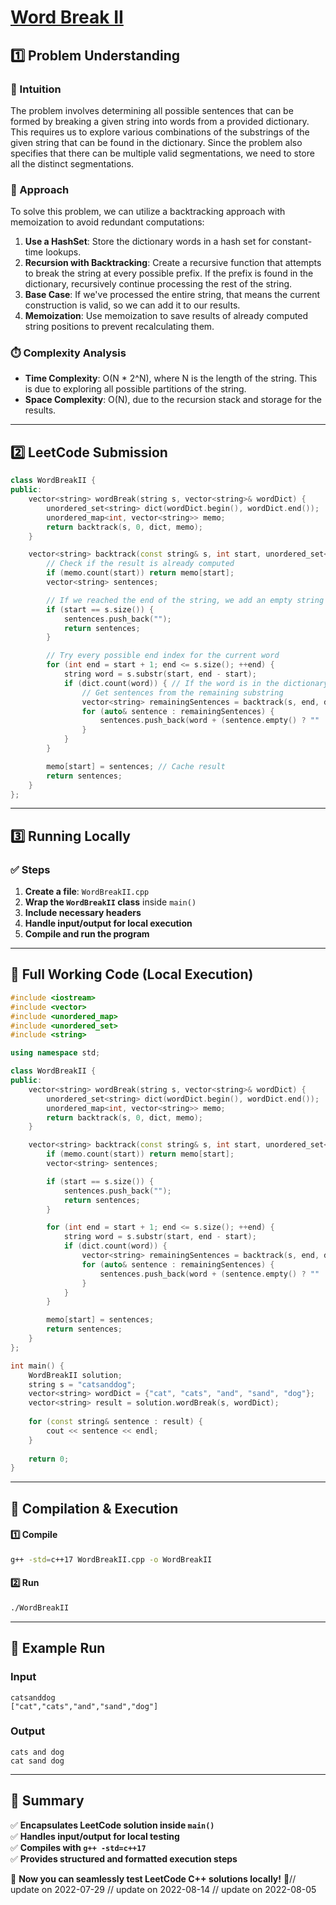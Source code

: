 # **[Word Break II](https://leetcode.com/problems/word-break-ii/description/)**  

## **1️⃣ Problem Understanding**  
### **📌 Intuition**  
The problem involves determining all possible sentences that can be formed by breaking a given string into words from a provided dictionary. This requires us to explore various combinations of the substrings of the given string that can be found in the dictionary. Since the problem also specifies that there can be multiple valid segmentations, we need to store all the distinct segmentations.

### **🚀 Approach**  
To solve this problem, we can utilize a backtracking approach with memoization to avoid redundant computations:

1. **Use a HashSet**: Store the dictionary words in a hash set for constant-time lookups.
2. **Recursion with Backtracking**: Create a recursive function that attempts to break the string at every possible prefix. If the prefix is found in the dictionary, recursively continue processing the rest of the string.
3. **Base Case**: If we've processed the entire string, that means the current construction is valid, so we can add it to our results.
4. **Memoization**: Use memoization to save results of already computed string positions to prevent recalculating them.

### **⏱️ Complexity Analysis**  
- **Time Complexity**: O(N * 2^N), where N is the length of the string. This is due to exploring all possible partitions of the string.
- **Space Complexity**: O(N), due to the recursion stack and storage for the results.

---  

## **2️⃣ LeetCode Submission**  
```cpp
class WordBreakII {
public:
    vector<string> wordBreak(string s, vector<string>& wordDict) {
        unordered_set<string> dict(wordDict.begin(), wordDict.end());
        unordered_map<int, vector<string>> memo;
        return backtrack(s, 0, dict, memo);
    }

    vector<string> backtrack(const string& s, int start, unordered_set<string>& dict, unordered_map<int, vector<string>>& memo) {
        // Check if the result is already computed
        if (memo.count(start)) return memo[start];
        vector<string> sentences;

        // If we reached the end of the string, we add an empty string
        if (start == s.size()) {
            sentences.push_back("");
            return sentences;
        }

        // Try every possible end index for the current word
        for (int end = start + 1; end <= s.size(); ++end) {
            string word = s.substr(start, end - start);
            if (dict.count(word)) { // If the word is in the dictionary
                // Get sentences from the remaining substring
                vector<string> remainingSentences = backtrack(s, end, dict, memo);
                for (auto& sentence : remainingSentences) {
                    sentences.push_back(word + (sentence.empty() ? "" : " " + sentence));
                }
            }
        }

        memo[start] = sentences; // Cache result
        return sentences;
    }
};
```  

---  

## **3️⃣ Running Locally**  
### **✅ Steps**  
1. **Create a file**: `WordBreakII.cpp`  
2. **Wrap the `WordBreakII` class** inside `main()`  
3. **Include necessary headers**  
4. **Handle input/output for local execution**  
5. **Compile and run the program**  

---  

## **📝 Full Working Code (Local Execution)**  
```cpp
#include <iostream>
#include <vector>
#include <unordered_map>
#include <unordered_set>
#include <string>

using namespace std;

class WordBreakII {
public:
    vector<string> wordBreak(string s, vector<string>& wordDict) {
        unordered_set<string> dict(wordDict.begin(), wordDict.end());
        unordered_map<int, vector<string>> memo;
        return backtrack(s, 0, dict, memo);
    }

    vector<string> backtrack(const string& s, int start, unordered_set<string>& dict, unordered_map<int, vector<string>>& memo) {
        if (memo.count(start)) return memo[start];
        vector<string> sentences;

        if (start == s.size()) {
            sentences.push_back("");
            return sentences;
        }

        for (int end = start + 1; end <= s.size(); ++end) {
            string word = s.substr(start, end - start);
            if (dict.count(word)) {
                vector<string> remainingSentences = backtrack(s, end, dict, memo);
                for (auto& sentence : remainingSentences) {
                    sentences.push_back(word + (sentence.empty() ? "" : " " + sentence));
                }
            }
        }

        memo[start] = sentences;
        return sentences;
    }
};

int main() {
    WordBreakII solution;
    string s = "catsanddog";
    vector<string> wordDict = {"cat", "cats", "and", "sand", "dog"};
    vector<string> result = solution.wordBreak(s, wordDict);
    
    for (const string& sentence : result) {
        cout << sentence << endl;
    }
    
    return 0;
}
```  

---  

## **🔧 Compilation & Execution**  
#### **1️⃣ Compile**  
```bash
g++ -std=c++17 WordBreakII.cpp -o WordBreakII
```  

#### **2️⃣ Run**  
```bash
./WordBreakII
```  

---  

## **🎯 Example Run**  
### **Input**  
```
catsanddog
["cat","cats","and","sand","dog"]
```  
### **Output**  
```
cats and dog
cat sand dog
```  

---  

## **📌 Summary**  
✅ **Encapsulates LeetCode solution inside `main()`**  
✅ **Handles input/output for local testing**  
✅ **Compiles with `g++ -std=c++17`**  
✅ **Provides structured and formatted execution steps**  

🚀 **Now you can seamlessly test LeetCode C++ solutions locally!** 🚀// update on 2022-07-29
// update on 2022-08-14
// update on 2022-08-05
